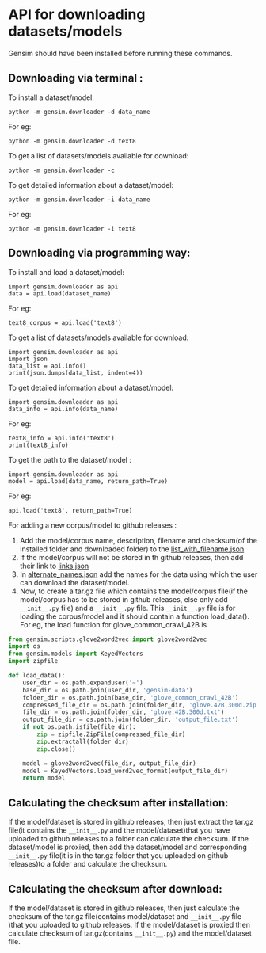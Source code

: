 API for downloading datasets/models
===================================

Gensim should have been installed before running these commands.

Downloading via terminal :
-------------------------
To install a dataset/model:

    python -m gensim.downloader -d data_name
For eg:

    python -m gensim.downloader -d text8
    
To get a list of datasets/models available for download:

    python -m gensim.downloader -c
    
To get detailed information about a dataset/model:

    python -m gensim.downloader -i data_name
For eg:

    python -m gensim.downloader -i text8
    
Downloading via programming way:
-------------------------------
To install and load a dataset/model:

    import gensim.downloader as api
    data = api.load(dataset_name)
For eg:

    text8_corpus = api.load('text8')
    
To get a list of datasets/models available for download:

    import gensim.downloader as api
    import json
    data_list = api.info()
    print(json.dumps(data_list, indent=4))

To get detailed information about a dataset/model:

    import gensim.downloader as api
    data_info = api.info(data_name)
For eg:

    text8_info = api.info('text8')
    print(text8_info)

To get the path to the dataset/model :

    import gensim.downloader as api
    model = api.load(data_name, return_path=True)
For eg:

    api.load('text8', return_path=True)

For adding a new corpus/model to github releases : 
1. Add the model/corpus name, description, filename and checksum(of the installed folder and downloaded folder) to the [list_with_filename.json](https://github.com/RaRe-Technologies/gensim-data/blob/master/list_with_filename.json)
2. If the model/corpus will not be stored in th github releases, then add their link to [links.json](https://github.com/RaRe-Technologies/gensim-data/blob/master/links.json)
3. In [alternate_names.json](https://github.com/RaRe-Technologies/gensim-data/blob/master/alternate_names.json) add the names for the data using which the user can download the dataset/model. 
4. Now, to create a tar.gz file which contains the model/corpus file(if the model/corpus has to be stored in github releases, else only add ```__init__.py``` file) and a ```__init__.py``` file. 
This ```__init__.py``` file is for loading the corpus/model and it should contain a function load_data(). 
For eg, the load function for glove_common_crawl_42B is
```python
from gensim.scripts.glove2word2vec import glove2word2vec
import os 
from gensim.models import KeyedVectors
import zipfile

def load_data():
	user_dir = os.path.expanduser('~')
	base_dir = os.path.join(user_dir, 'gensim-data')
	folder_dir = os.path.join(base_dir, 'glove_common_crawl_42B')
	compressed_file_dir = os.path.join(folder_dir, 'glove.42B.300d.zip')
	file_dir = os.path.join(folder_dir, 'glove.42B.300d.txt')
	output_file_dir = os.path.join(folder_dir, 'output_file.txt')
	if not os.path.isfile(file_dir):
		zip = zipfile.ZipFile(compressed_file_dir)
		zip.extractall(folder_dir)
		zip.close()

	model = glove2word2vec(file_dir, output_file_dir)
	model = KeyedVectors.load_word2vec_format(output_file_dir)
	return model
```
Calculating the checksum after installation:
-------------------------------------------
If the model/dataset is stored in github releases, then just extract the tar.gz file(it contains the ```__init__.py``` and the model/dataset)that you have uploaded to github releases to a folder can calculate the checksum.
If the dataset/model is proxied, then add the dataset/model and corresponding ```__init__.py``` file(it is in the tar.gz folder that you uploaded on github releases)to a folder and calculate the checksum.

Calculating the checksum after download:
---------------------------------------
If the model/dataset is stored in github releases, then just calculate the checksum of the tar.gz file(contains model/dataset and ```__init__.py``` file )that you uploaded to github releases.
If the model/dataset is proxied then calculate checksum of tar.gz(contains ```__init__.py```) and the model/dataset file.
